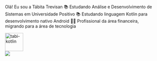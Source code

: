 Olá! Eu sou a Tábita Trevisan
📚 Estudando Análise e Desenvolvimento de Sistemas em Universidade Positivo
📚 Estudando linguagem Kotlin para desenvolvimento nativo Android
👩‍💻 Profissional da área financeira, migrando para a área de tecnologia

<div>
<img align="center" alt="tabi-kotlin" height="60" width "40" src="https://miro.medium.com/v2/resize:fit:1400/format:webp/1*uAA_f30zOo5-qFd8y9cETA.jpeg"/>
</div>
<div>
<a href = "www.linkedin.com/in/t%C3%A1bita-trevisan-811685381" target="_blank"><img src="https://content.linkedin.com/content/dam/me/business/en-us/amp/xbu/linkedin-revised-brand-guidelines/home/fg/brand-homepg-guidance-inlogo-dsk-v01.jpg.original.jpg" target= "blank"></a>
</div>
